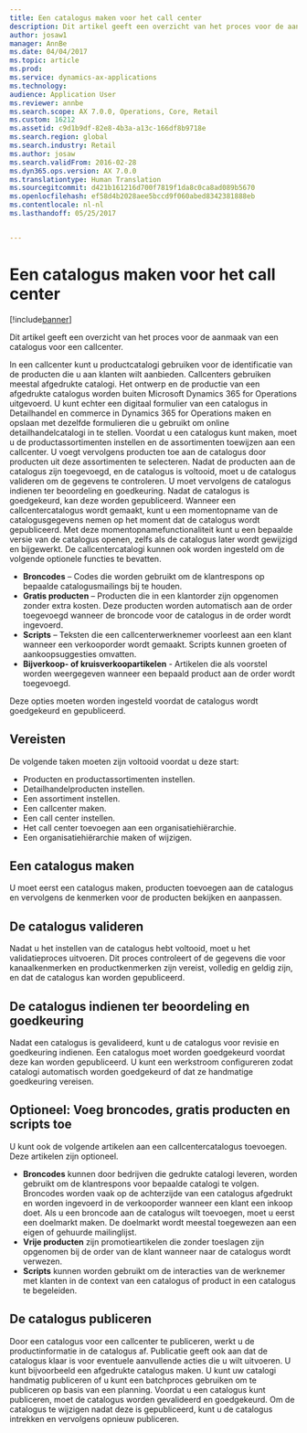 ```yaml
---
title: Een catalogus maken voor het call center
description: Dit artikel geeft een overzicht van het proces voor de aanmaak van een catalogus voor een callcenter.
author: josaw1
manager: AnnBe
ms.date: 04/04/2017
ms.topic: article
ms.prod: 
ms.service: dynamics-ax-applications
ms.technology: 
audience: Application User
ms.reviewer: annbe
ms.search.scope: AX 7.0.0, Operations, Core, Retail
ms.custom: 16212
ms.assetid: c9d1b9df-82e8-4b3a-a13c-166df8b9718e
ms.search.region: global
ms.search.industry: Retail
ms.author: josaw
ms.search.validFrom: 2016-02-28
ms.dyn365.ops.version: AX 7.0.0
ms.translationtype: Human Translation
ms.sourcegitcommit: d421b161216d700f7819f1da8c0ca8ad089b5670
ms.openlocfilehash: ef58d4b2028aee5bccd9f060abed8342381888eb
ms.contentlocale: nl-nl
ms.lasthandoff: 05/25/2017


---
```


# <a name="create-a-call-center-catalog"></a>Een catalogus maken voor het call center

[!include[banner](includes/banner.md)]


Dit artikel geeft een overzicht van het proces voor de aanmaak van een catalogus voor een callcenter. 

In een callcenter kunt u productcatalogi gebruiken voor de identificatie van de producten die u aan klanten wilt aanbieden. Callcenters gebruiken meestal afgedrukte catalogi. Het ontwerp en de productie van een afgedrukte catalogus worden buiten Microsoft Dynamics 365 for Operations uitgevoerd. U kunt echter een digitaal formulier van een catalogus in Detailhandel en commerce in Dynamics 365 for Operations maken en opslaan met dezelfde formulieren die u gebruikt om online detailhandelcatalogi in te stellen. Voordat u een catalogus kunt maken, moet u de productassortimenten instellen en de assortimenten toewijzen aan een callcenter. U voegt vervolgens producten toe aan de catalogus door producten uit deze assortimenten te selecteren. Nadat de producten aan de catalogus zijn toegevoegd, en de catalogus is voltooid, moet u de catalogus valideren om de gegevens te controleren. U moet vervolgens de catalogus indienen ter beoordeling en goedkeuring. Nadat de catalogus is goedgekeurd, kan deze worden gepubliceerd. Wanneer een callcentercatalogus wordt gemaakt, kunt u een momentopname van de catalogusgegevens nemen op het moment dat de catalogus wordt gepubliceerd. Met deze momentopnamefunctionaliteit kunt u een bepaalde versie van de catalogus openen, zelfs als de catalogus later wordt gewijzigd en bijgewerkt. De callcentercatalogi kunnen ook worden ingesteld om de volgende optionele functies te bevatten.

-   **Broncodes** – Codes die worden gebruikt om de klantrespons op bepaalde catalogusmailings bij te houden.
-   **Gratis producten** – Producten die in een klantorder zijn opgenomen zonder extra kosten. Deze producten worden automatisch aan de order toegevoegd wanneer de broncode voor de catalogus in de order wordt ingevoerd.
-   **Scripts** – Teksten die een callcenterwerknemer voorleest aan een klant wanneer een verkooporder wordt gemaakt. Scripts kunnen groeten of aankoopsuggesties omvatten.
-   **Bijverkoop- of kruisverkoopartikelen** - Artikelen die als voorstel worden weergegeven wanneer een bepaald product aan de order wordt toegevoegd.

Deze opties moeten worden ingesteld voordat de catalogus wordt goedgekeurd en gepubliceerd.

## <a name="prerequisites"></a>Vereisten
De volgende taken moeten zijn voltooid voordat u deze start:

-   Producten en productassortimenten instellen.
-   Detailhandelproducten instellen.
-   Een assortiment instellen.
-   Een callcenter maken.
-   Een call center instellen.
-   Het call center toevoegen aan een organisatiehiërarchie.
-   Een organisatiehiërarchie maken of wijzigen.

## <a name="create-a-catalog"></a>Een catalogus maken
U moet eerst een catalogus maken, producten toevoegen aan de catalogus en vervolgens de kenmerken voor de producten bekijken en aanpassen.

## <a name="validate-the-catalog"></a>De catalogus valideren
Nadat u het instellen van de catalogus hebt voltooid, moet u het validatieproces uitvoeren. Dit proces controleert of de gegevens die voor kanaalkenmerken en productkenmerken zijn vereist, volledig en geldig zijn, en dat de catalogus kan worden gepubliceerd.

## <a name="submit-the-catalog-for-review-and-approval"></a>De catalogus indienen ter beoordeling en goedkeuring
Nadat een catalogus is gevalideerd, kunt u de catalogus voor revisie en goedkeuring indienen. Een catalogus moet worden goedgekeurd voordat deze kan worden gepubliceerd. U kunt een werkstroom configureren zodat catalogi automatisch worden goedgekeurd of dat ze handmatige goedkeuring vereisen.

## <a name="optional-add-source-codes-free-products-and-scripts"></a>Optioneel: Voeg broncodes, gratis producten en scripts toe
U kunt ook de volgende artikelen aan een callcentercatalogus toevoegen. Deze artikelen zijn optioneel.

-   **Broncodes** kunnen door bedrijven die gedrukte catalogi leveren, worden gebruikt om de klantrespons voor bepaalde catalogi te volgen. Broncodes worden vaak op de achterzijde van een catalogus afgedrukt en worden ingevoerd in de verkooporder wanneer een klant een inkoop doet. Als u een broncode aan de catalogus wilt toevoegen, moet u eerst een doelmarkt maken. De doelmarkt wordt meestal toegewezen aan een eigen of gehuurde mailinglijst.
-   **Vrije producten** zijn promotieartikelen die zonder toeslagen zijn opgenomen bij de order van de klant wanneer naar de catalogus wordt verwezen.
-   **Scripts** kunnen worden gebruikt om de interacties van de werknemer met klanten in de context van een catalogus of product in een catalogus te begeleiden.

## <a name="publish-the-catalog"></a>De catalogus publiceren
Door een catalogus voor een callcenter te publiceren, werkt u de productinformatie in de catalogus af. Publicatie geeft ook aan dat de catalogus klaar is voor eventuele aanvullende acties die u wilt uitvoeren. U kunt bijvoorbeeld een afgedrukte catalogus maken. U kunt uw catalogi handmatig publiceren of u kunt een batchproces gebruiken om te publiceren op basis van een planning. Voordat u een catalogus kunt publiceren, moet de catalogus worden gevalideerd en goedgekeurd. Om de catalogus te wijzigen nadat deze is gepubliceerd, kunt u de catalogus intrekken en vervolgens opnieuw publiceren.





